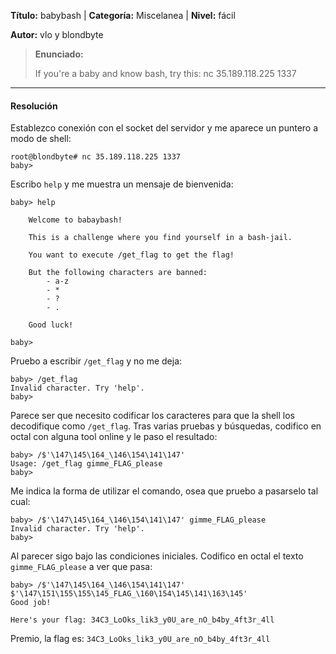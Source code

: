 
**Título:** babybash | **Categoría:** Miscelanea | **Nivel:** fácil

**Autor:** vlo y blondbyte

> **Enunciado:**
>
> If you're a baby and know bash, try this:
> nc 35.189.118.225 1337

---

#### Resolución
Establezco conexión con el socket del servidor y me aparece un puntero a modo de shell:
```
root@blondbyte# nc 35.189.118.225 1337
baby>
```
Escribo `help` y me muestra un mensaje de bienvenida:
```
baby> help

    Welcome to babaybash!

    This is a challenge where you find yourself in a bash-jail.

    You want to execute /get_flag to get the flag!

    But the following characters are banned:
        - a-z
        - *
        - ?
        - .

    Good luck!

baby>
```
Pruebo a escribir `/get_flag` y no me deja:
```
baby> /get_flag
Invalid character. Try 'help'.
baby>
```
Parece ser que necesito codificar los caracteres para que la shell los decodifique como `/get_flag`. Tras varias pruebas y búsquedas, codifico en octal con alguna tool online y le paso el resultado:
```
baby> /$'\147\145\164_\146\154\141\147'
Usage: /get_flag gimme_FLAG_please
baby>
```
Me indica la forma de utilizar el comando, osea que pruebo a pasarselo tal cual:

```
baby> /$'\147\145\164_\146\154\141\147' gimme_FLAG_please
Invalid character. Try 'help'.
baby>
```
Al parecer sigo bajo las condiciones iniciales. Codifico en octal el texto `gimme_FLAG_please` a ver que pasa:
```
baby> /$'\147\145\164_\146\154\141\147' $'\147\151\155\155\145_FLAG_\160\154\145\141\163\145'
Good job!

Here's your flag: 34C3_LoOks_lik3_y0U_are_nO_b4by_4ft3r_4ll
```
Premio, la flag es: `34C3_LoOks_lik3_y0U_are_nO_b4by_4ft3r_4ll`
